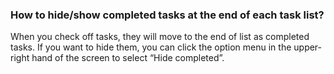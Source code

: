 ### How to hide/show completed tasks at the end of each task list?
When you check off tasks, they will move to the end of list as completed tasks. If you want to hide them, you can click the option menu in the upper-right hand of the screen to select “Hide completed”.




